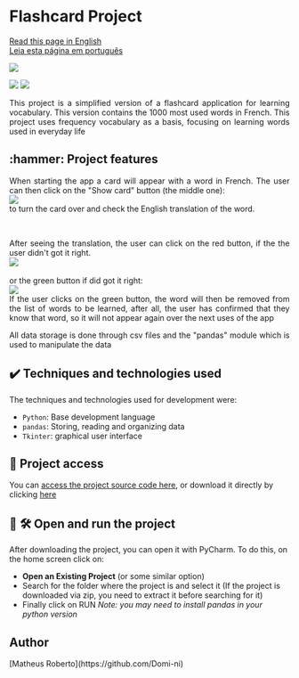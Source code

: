 <h1 align="justify"> Flashcard Project </h1>

[Read this page in English](https://github.com/Domi-ni/flash_card_project/tree/main#readme)
<br>
[Leia esta página em português](https://github.com/Domi-ni/flash_card_project/blob/main/README-PT.md)
<br>

<p align="justify">
  <img loading="lazy" src="https://github.com/Domi-ni/flash_card_project/assets/112003358/93cf47f7-66e7-453a-bda0-233bebd0d80d"/>


<p align="justify">
  <img loading="lazy" src="https://img.shields.io/badge/License-MIT-green"/>
  <img loading="lazy" src="https://img.shields.io/badge/Status-Concluded-blue"/>
</p>

<p align="justify">This project is a simplified version of a flashcard application for learning vocabulary. This version contains the 1000 most used words in French.
  This project uses frequency vocabulary as a basis, focusing on learning words used in everyday life</p>


<h2 align="justify">:hammer: Project features </h2>

<p align="justify">
  When starting the app a card will appear with a word in French. The user can then click on the "Show card" button (the middle one): 
  <br>
  <img loading="lazy" src="https://github.com/Domi-ni/flash_card_project/assets/112003358/539c8ba1-9db8-4fda-b99e-f48e51fb1ebb"/> 
  <br>
  to turn the card over and check the English translation of the word.
</p>
<br>
<p align="justify">
  After seeing the translation, the user can click on the red button, if the the user didn't got it right.
  <br>
  <img loading="lazy" src="https://github.com/Domi-ni/flash_card_project/assets/112003358/cf98bc09-a781-4c8c-aeaf-e1423eff6702"/> 
  <br><br>
  or the green button if did got it right:
  <br>
  <img loading="lazy" src="https://github.com/Domi-ni/flash_card_project/assets/112003358/ea5ef994-bbe6-4508-bec2-b7d720c9e948"/> 
  <br>
  If the user clicks on the green button, the word will then be removed from the list of words to be learned, after all, the user has confirmed that they know that word, so it will not appear again over the next uses of the app
</p>


<p align="justify">
  All data storage is done through csv files and the "pandas" module which is used to manipulate the data
  <br>
</p>

<h2 align="justify">✔️ Techniques and technologies used</h2>
The techniques and technologies used for development were:

- `Python`: Base development language
- `pandas`: Storing, reading and organizing data
- `Tkinter`: graphical user interface

<h2 align="justify">📁 Project access</h2>

You can [access the project source code here](https://github.com/Domi-ni/flash_card_project/tree/main), or download it directly by clicking [here](https://github.com/Domi-ni/flash_card_project/files/13909413/flash_card_project-main.zip)

<h2 align="justify">📁 🛠️ Open and run the project</h2>

After downloading the project, you can open it with PyCharm. To do this, on the home screen click on:

- **Open an Existing Project** (or some similar option)
- Search for the folder where the project is and select it (If the project is downloaded via zip, you need to extract it before searching for it)
- Finally click on RUN
_Note: you may need to install pandas in your python version_


<h2 align="justify">Author</h2>
[Matheus Roberto](https://github.com/Domi-ni)
